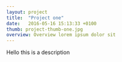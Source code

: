 ```yaml
---
layout: project
title:  "Project one"
date:   2016-05-16 15:13:33 +0100
thumb: project-thumb-one.jpg
overview: Overview lorem ipsum dolor sit
---
```

Hello this is a description